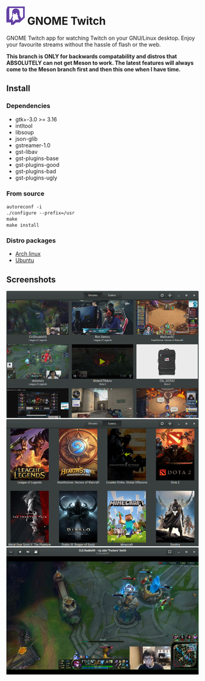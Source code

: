 # ![](/data/icons/hicolor/48x48/apps/gnome-twitch.png) GNOME Twitch
GNOME Twitch app for watching Twitch on your GNU/Linux desktop. Enjoy your favourite streams without
the hassle of flash or the web.

**This branch is ONLY for backwards compatability and distros that ABSOLUTELY can not get Meson to work. The latest features will always come to the Meson branch first and then this one when I have time.**

## Install
### Dependencies
* gtk+-3.0 >= 3.16
* intltool
* libsoup
* json-glib
* gstreamer-1.0
* gst-libav
* gst-plugins-base
* gst-plugins-good
* gst-plugins-bad
* gst-plugins-ugly

### From source
```
autoreconf -i
./configure --prefix=/usr
make
make install
```
### Distro packages
* [Arch linux](https://aur4.archlinux.org/packages/gnome-twitch-git/)
* [Ubuntu](http://www.getdeb.net/app/GNOME%20Twitch)

## Screenshots
![](/data/screenshots/scrot_streams.png?raw=true)
![](/data/screenshots/scrot_games.png?raw=true)
![](/data/screenshots/scrot_player.png?raw=true)
